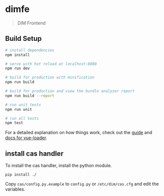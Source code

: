 # dimfe

> DIM Frontend

## Build Setup

``` bash
# install dependencies
npm install

# serve with hot reload at localhost:8080
npm run dev

# build for production with minification
npm run build

# build for production and view the bundle analyzer report
npm run build --report

# run unit tests
npm run unit

# run all tests
npm test
```

For a detailed explanation on how things work, check out the [guide](http://vuejs-templates.github.io/webpack/) and [docs for vue-loader](http://vuejs.github.io/vue-loader).

## install cas handler

To install the cas handler, install the python module.

```
pip install ./
```

Copy `cas/config.py.example` to `config.py` or `/etc/dim/cas.cfg` and edit the
variables.

